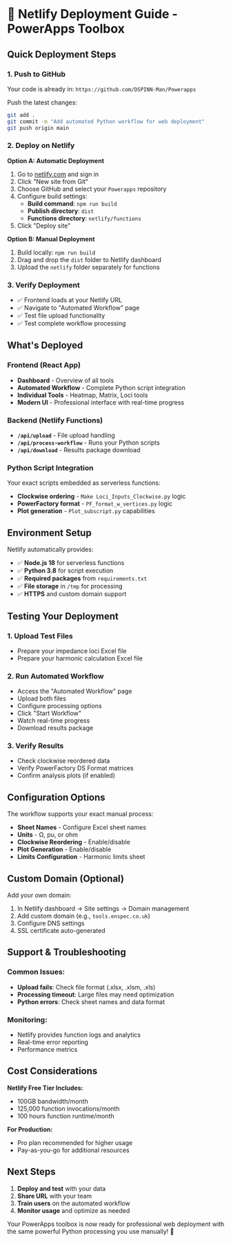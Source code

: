 # 🚀 Netlify Deployment Guide - PowerApps Toolbox

## Quick Deployment Steps

### 1. **Push to GitHub**
Your code is already in: `https://github.com/DSPINN-Man/Powerapps`

Push the latest changes:
```bash
git add .
git commit -m "Add automated Python workflow for web deployment"
git push origin main
```

### 2. **Deploy on Netlify**

**Option A: Automatic Deployment**
1. Go to [netlify.com](https://netlify.com) and sign in
2. Click "New site from Git"
3. Choose GitHub and select your `Powerapps` repository
4. Configure build settings:
   - **Build command**: `npm run build`
   - **Publish directory**: `dist`
   - **Functions directory**: `netlify/functions`
5. Click "Deploy site"

**Option B: Manual Deployment**
1. Build locally: `npm run build`
2. Drag and drop the `dist` folder to Netlify dashboard
3. Upload the `netlify` folder separately for functions

### 3. **Verify Deployment**
- ✅ Frontend loads at your Netlify URL
- ✅ Navigate to "Automated Workflow" page
- ✅ Test file upload functionality
- ✅ Test complete workflow processing

## What's Deployed

### **Frontend (React App)**
- **Dashboard** - Overview of all tools
- **Automated Workflow** - Complete Python script integration
- **Individual Tools** - Heatmap, Matrix, Loci tools
- **Modern UI** - Professional interface with real-time progress

### **Backend (Netlify Functions)**
- **`/api/upload`** - File upload handling
- **`/api/process-workflow`** - Runs your Python scripts
- **`/api/download`** - Results package download

### **Python Script Integration**
Your exact scripts embedded as serverless functions:
- **Clockwise ordering** - `Make Loci_Inputs_Clockwise.py` logic
- **PowerFactory format** - `PF_format_w_vertices.py` logic  
- **Plot generation** - `Plot_subscript.py` capabilities

## Environment Setup

Netlify automatically provides:
- ✅ **Node.js 18** for serverless functions
- ✅ **Python 3.8** for script execution
- ✅ **Required packages** from `requirements.txt`
- ✅ **File storage** in `/tmp` for processing
- ✅ **HTTPS** and custom domain support

## Testing Your Deployment

### 1. **Upload Test Files**
- Prepare your impedance loci Excel file
- Prepare your harmonic calculation Excel file

### 2. **Run Automated Workflow**
- Access the "Automated Workflow" page
- Upload both files
- Configure processing options
- Click "Start Workflow"
- Watch real-time progress
- Download results package

### 3. **Verify Results**
- Check clockwise reordered data
- Verify PowerFactory DS Format matrices
- Confirm analysis plots (if enabled)

## Configuration Options

The workflow supports your exact manual process:
- **Sheet Names** - Configure Excel sheet names
- **Units** - Ω, pu, or ohm
- **Clockwise Reordering** - Enable/disable
- **Plot Generation** - Enable/disable
- **Limits Configuration** - Harmonic limits sheet

## Custom Domain (Optional)

Add your own domain:
1. In Netlify dashboard → Site settings → Domain management
2. Add custom domain (e.g., `tools.enspec.co.uk`)
3. Configure DNS settings
4. SSL certificate auto-generated

## Support & Troubleshooting

### Common Issues:
- **Upload fails**: Check file format (.xlsx, .xlsm, .xls)
- **Processing timeout**: Large files may need optimization
- **Python errors**: Check sheet names and data format

### Monitoring:
- Netlify provides function logs and analytics
- Real-time error reporting
- Performance metrics

## Cost Considerations

**Netlify Free Tier Includes:**
- 100GB bandwidth/month
- 125,000 function invocations/month
- 100 hours function runtime/month

**For Production:**
- Pro plan recommended for higher usage
- Pay-as-you-go for additional resources

## Next Steps

1. **Deploy and test** with your data
2. **Share URL** with your team  
3. **Train users** on the automated workflow
4. **Monitor usage** and optimize as needed

Your PowerApps toolbox is now ready for professional web deployment with the same powerful Python processing you use manually! 🎉